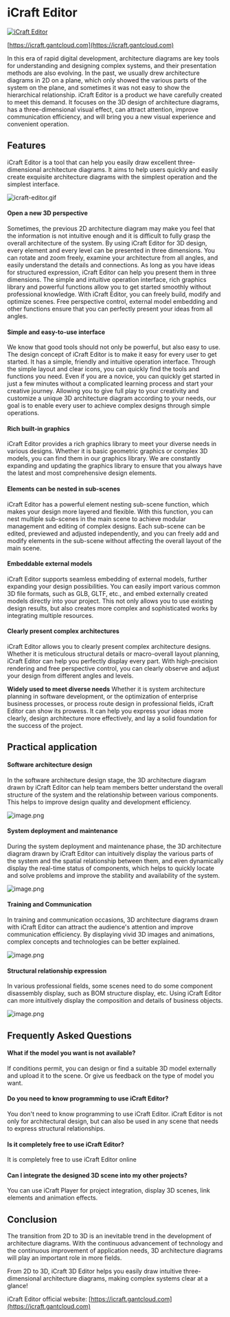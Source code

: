 # iCraft Editor

[![iCraft Editor](https://raw.githubusercontent.com/gantFDT/icraft/main/public/images/banner.png)](https://icraft.gantcloud.com)

[https://icraft.gantcloud.com](https://icraft.gantcloud.com)

In this era of rapid digital development, architecture diagrams are key tools for understanding and designing complex systems, and their presentation methods are also evolving. In the past, we usually drew architecture diagrams in 2D on a plane, which only showed the various parts of the system on the plane, and sometimes it was not easy to show the hierarchical relationship. iCraft Editor is a product we have carefully created to meet this demand. It focuses on the 3D design of architecture diagrams, has a three-dimensional visual effect, can attract attention, improve communication efficiency, and will bring you a new visual experience and convenient operation.

## Features
iCraft Editor is a tool that can help you easily draw excellent three-dimensional architecture diagrams. It aims to help users quickly and easily create exquisite architecture diagrams with the simplest operation and the simplest interface.

![icraft-editor.gif](https://cdn.nlark.com/yuque/0/2024/gif/133058/1721889947123-e1658a53-fb9d-4044-befd-11373d323f28.gif) 

#### Open a new 3D perspective
Sometimes, the previous 2D architecture diagram may make you feel that the information is not intuitive enough and it is difficult to fully grasp the overall architecture of the system. By using iCraft Editor for 3D design, every element and every level can be presented in three dimensions. You can rotate and zoom freely, examine your architecture from all angles, and easily understand the details and connections.
As long as you have ideas for structured expression, iCraft Editor can help you present them in three dimensions. The simple and intuitive operation interface, rich graphics library and powerful functions allow you to get started smoothly without professional knowledge. With iCraft Editor, you can freely build, modify and optimize scenes. Free perspective control, external model embedding and other functions ensure that you can perfectly present your ideas from all angles.

#### Simple and easy-to-use interface
We know that good tools should not only be powerful, but also easy to use. The design concept of iCraft Editor is to make it easy for every user to get started. It has a simple, friendly and intuitive operation interface. Through the simple layout and clear icons, you can quickly find the tools and functions you need. Even if you are a novice, you can quickly get started in just a few minutes without a complicated learning process and start your creative journey. Allowing you to give full play to your creativity and customize a unique 3D architecture diagram according to your needs, our goal is to enable every user to achieve complex designs through simple operations.

#### Rich built-in graphics
iCraft Editor provides a rich graphics library to meet your diverse needs in various designs.
Whether it is basic geometric graphics or complex 3D models, you can find them in our graphics library.
We are constantly expanding and updating the graphics library to ensure that you always have the latest and most comprehensive design elements.

#### Elements can be nested in sub-scenes
iCraft Editor has a powerful element nesting sub-scene function, which makes your design more layered and flexible. With this function, you can nest multiple sub-scenes in the main scene to achieve modular management and editing of complex designs. Each sub-scene can be edited, previewed and adjusted independently, and you can freely add and modify elements in the sub-scene without affecting the overall layout of the main scene.

#### Embeddable external models
iCraft Editor supports seamless embedding of external models, further expanding your design possibilities. You can easily import various common 3D file formats, such as GLB, GLTF, etc., and embed externally created models directly into your project. This not only allows you to use existing design results, but also creates more complex and sophisticated works by integrating multiple resources.

#### Clearly present complex architectures
iCraft Editor allows you to clearly present complex architecture designs. Whether it is meticulous structural details or macro-overall layout planning, iCraft Editor can help you perfectly display every part. With high-precision rendering and free perspective control, you can clearly observe and adjust your design from different angles and levels.

**Widely used to meet diverse needs**
Whether it is system architecture planning in software development, or the optimization of enterprise business processes, or process route design in professional fields, iCraft Editor can show its prowess. It can help you express your ideas more clearly, design architecture more effectively, and lay a solid foundation for the success of the project.

## Practical application
#### Software architecture design
In the software architecture design stage, the 3D architecture diagram drawn by iCraft Editor can help team members better understand the overall structure of the system and the relationship between various components. This helps to improve design quality and development efficiency.

![image.png](https://raw.githubusercontent.com/gantFDT/icraft/main/public/images/docker.jpg)

#### System deployment and maintenance
During the system deployment and maintenance phase, the 3D architecture diagram drawn by iCraft Editor can intuitively display the various parts of the system and the spatial relationship between them, and even dynamically display the real-time status of components, which helps to quickly locate and solve problems and improve the stability and availability of the system.

![image.png](https://raw.githubusercontent.com/gantFDT/icraft/main/public/images/cloud.jpg)

#### Training and Communication
In training and communication occasions, 3D architecture diagrams drawn with iCraft Editor can attract the audience's attention and improve communication efficiency. By displaying vivid 3D images and animations, complex concepts and technologies can be better explained.

![image.png](https://raw.githubusercontent.com/gantFDT/icraft/main/public/images/ibom.jpg)

#### Structural relationship expression
In various professional fields, some scenes need to do some component disassembly display, such as BOM structure display, etc. Using iCraft Editor can more intuitively display the composition and details of business objects.

![image.png](https://raw.githubusercontent.com/gantFDT/icraft/main/public/images/car.jpg)

## Frequently Asked Questions
#### What if the model you want is not available?
If conditions permit, you can design or find a suitable 3D model externally and upload it to the scene. Or give us feedback on the type of model you want.

#### Do you need to know programming to use iCraft Editor?
You don't need to know programming to use iCraft Editor. iCraft Editor is not only for architectural design, but can also be used in any scene that needs to express structural relationships.

#### Is it completely free to use iCraft Editor?
It is completely free to use iCraft Editor online

#### Can I integrate the designed 3D scene into my other projects?
You can use iCraft Player for project integration, display 3D scenes, link elements and animation effects.

## Conclusion
The transition from 2D to 3D is an inevitable trend in the development of architecture diagrams. With the continuous advancement of technology and the continuous improvement of application needs, 3D architecture diagrams will play an important role in more fields.

From 2D to 3D, iCraft 3D Editor helps you easily draw intuitive three-dimensional architecture diagrams, making complex systems clear at a glance!

iCraft Editor official website: [https://icraft.gantcloud.com](https://icraft.gantcloud.com)

